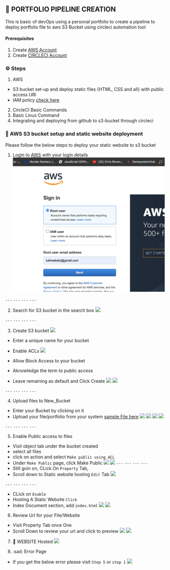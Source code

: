 ## :rocket: PORTFOLIO PIPELINE CREATION
This is basic of devOps using a personal portfolio to create a pipeline to deploy portfolio file to aws S3 Bucket using circleci automation tool


#### Prerequisites
1. Create [AWS Account](https://aws.amazon.com/)
2. Create [CIRCLECI Account](https://circleci.com/signup/) 

### ⚙️ Steps 
1. AWS 
  - S3 bucket set-up and deploy static files {HTML, CSS and all} with public access URl
  - IAM policy [check here](https://github.com/dev-luqman/DevOps_Room/blob/main/Portfolio/iam-policy.json)

2. CircleCI Basic Commands
3. Basic Linus Command
4. Integrating and deploying from github to s3-bucket through circleci

### :book: AWS S3 bucket setup and static website deployment
Please follow the below steps to deploy your static website to s3 bucket

1. Login to [AWS](https://aws.amazon.com/) with your login details
![](./README_Docs/login.png)

``` --- ```   ``` --- ```   ``` --- ```   ``` --- ```

2. Search for S3 bucket in the search box
![](./README_Docs/search_s3_bucket.png)

``` --- ```   ``` --- ```   ``` --- ```   ``` --- ```

3. Create S3 bucket
![](./README_Docs/create_bucket.png)

  - Enter a unique name for your bucket
  - Enable ACLs 
![](./README_Docs/create_bucket_1.png)

  - Allow Block Access to your bucket 
  - Aknowledge the term to public access
  - Leave remaining as default and Click Create
![](./README_Docs/create_bucket_2.png)
![](./README_Docs/success_bucket_creation.png)

``` --- ```   ``` --- ```   ``` --- ```   ``` --- ```

4. Upload files to New_Bucket
  - Enter your Bucket by clicking on it
  - Upload your file/portfolio from your system [sample File here](https://github.com/dev-luqman/DevOps_Room/tree/main/Portfolio/page)
![](./README_Docs/open_bucket.png)
![](./README_Docs/uplaod_file_1.png)
![](./README_Docs/uplaod_file_2.png)
![](./README_Docs/uplaod_file_3.png)


``` --- ```   ``` --- ```   ``` --- ```   ``` --- ```

5. Enable Public access to files
  - Visit object tab under the bucket created
  - select all files
  - click on action and select ``` Make public using ACL ```
  - Under ``` Make Public ``` page, click Make Public
![](./README_Docs/enable_public_access_2.png)
![](./README_Docs/enable_public_access_3.png)
``` --- ```   ``` --- ```   ``` --- ```   ``` --- ```
  - Still goin on, CLick On ``` Property ``` Tab, 
  - Scroll down to Static website hosting ``` Edit ``` Tab
  ![](./README_Docs/edit_websit_hosting.png)

``` --- ```   ``` --- ```   ``` --- ```   ``` --- ```
  - CLick on ``` Enable ```
  - Hosting A Static Website ``` Click ```
  - Index Document section, add ``` index.html ```
  ![](./README_Docs/edit_wbsite_1.png)
  ![](./README_Docs/edit_wbsite_2.png)


6. Review Url for your File/Website
  - Visit Property Tab once One 
  - Scroll Down to review your url and click to preview
  ![](./README_Docs/url_access_page.png)
  ![](./README_Docs/url_link.png)


7.  :rocket: WEBSITE Hosted
  ![](./README_Docs/successful_url.png)


8. :sad: Error Page 
  - If you get the below error please visit ```Step 5``` or ``` step 1 ```
![](./README_Docs/error_url_page.png)
